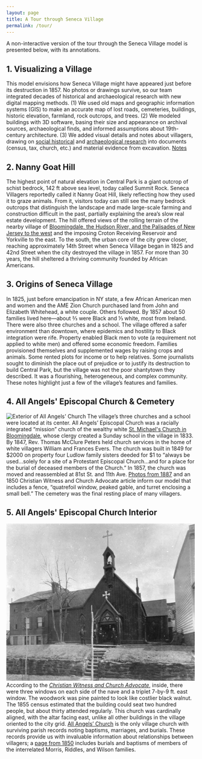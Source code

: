 ```yaml
---
layout: page
title: A Tour through Seneca Village
permalink: /tour/
---
```

A non-interactive version of the tour through the Seneca Village model is presented below, with its annotations.

## 1. Visualizing a Village
This model envisions how Seneca Village might have appeared just before its destruction in 1857. No photos or drawings survive, so our team integrated decades of historical and archaeological research with new digital mapping methods. (1) We used old maps and geographic information systems (GIS) to make an accurate map of lost roads, cemeteries, buildings, historic elevation, farmland, rock outcrops, and trees. (2) We modeled buildings with 3D software, basing their size and appearance on archival sources, archaeological finds, and informed assumptions about 19th-century architecture. (3) We added visual details and notes about villagers, drawing on [social historical](https://bit.ly/49a) and [archaeological research](https://bit.ly/42ll) into documents (census, tax, church, etc.) and material evidence from excavation. [Notes](/references/#1-visualizing-a-village)

## 2. Nanny Goat Hill
The highest point of natural elevation in Central Park is a giant outcrop of schist bedrock, 142 ft above sea level, today called Summit Rock. Seneca Villagers reportedly called it Nanny Goat Hill, likely reflecting how they used it to graze animals. From it, visitors today can still see the many bedrock outcrops that distinguish the landscape and made large-scale farming and construction difficult in the past, partially explaining the area’s slow real estate development. The hill offered views of the rolling terrain of the nearby village of [Bloomingdale, the Hudson River, and the Palisades of New Jersey to the west](https://bit.ly/4dIl4VT) and the imposing Croton Receiving Reservoir and Yorkville to the east. To the south, the urban core of the city grew closer, reaching approximately 14th Street when Seneca Village began in 1825 and 42nd Street when the city destroyed the village in 1857. For more than 30 years, the hill sheltered a thriving community founded by African Americans.

## 3. Origins of Seneca Village
In 1825, just before emancipation in NY state, a few African American men and women and the AME Zion Church purchased land from John and Elizabeth Whitehead, a white couple. Others followed. By 1857 about 50 families lived here—about ⅔ were Black and ⅓ white, most from Ireland. There were also three churches and a school. The village offered a safer environment than downtown, where epidemics and hostility to Black integration were rife. Property enabled Black men to vote (a requirement not applied to white men) and offered some economic freedom. Families provisioned themselves and supplemented wages by raising crops and animals. Some rented plots for income or to help relatives. Some journalists sought to diminish the place out of prejudice or to justify its destruction to build Central Park, but the village was not the poor shantytown they described. It was a flourishing, heterogeneous, and complex community. These notes highlight just a few of the village’s features and families.

## 4. All Angels' Episcopal Church & Cemetery
![Exterior of All Angels' Church](https://envisioningsenecavillage.github.io/annotation_assets/Annotation-Thumbnail-All-Angels-Exterior.jpg)
The village’s three churches and a school were located at its center. All Angels’ Episcopal Church was a racially integrated “mission” church of the wealthy white [St. Michael's Church in Bloomingdale](https://bit.ly/4bMrgul), whose clergy created a Sunday school in the village in 1833. By 1847, Rev. Thomas McClure Peters held church services in the home of white villagers William and Frances Evers. The church was built in 1849 for $2000 on property four Ludlow family sisters deeded for $1 to “always be used…solely for a site of a Protestant Episcopal Church…and for a place for the burial of deceased members of the Church.” In 1857, the church was moved and reassembled at 81st St. and 11th Ave. [Photos from 1887](https://bit.ly/4dKtZGg) and an 1850 Christian Witness and Church Advocate article inform our model that includes a fence, “quatrefoil window, peaked gable, and turret enclosing a small bell.” The cemetery was the final resting place of many villagers.

## 5. All Angels' Episcopal Church Interior
![Interio of All Angels' Church](/annotation_assets/Annotation-Thumbnail-All-Angels-Exterior.jpg)
According to the [*Christian Witness and Church Advocate*](https://bit.ly/4dCS2XA), inside, there were three windows on each side of the nave and a triplet 7-by-9 ft. east window. The woodwork was pine painted to look like costlier black walnut. The 1855 census estimated that the building could seat two hundred people, but about thirty attended regularly. This church was cardinally aligned, with the altar facing east, unlike all other buildings in the village oriented to the city grid. [All Angels’ Church](https://bit.ly/3wr3vJc) is the only village church with surviving parish records noting baptisms, marriages, and burials. These records provide us with invaluable information about relationships between villagers; a [page from 1850](https://bit.ly/3wCdwTZ) includes burials and baptisms of members of the interrelated Morris, Riddles, and Wilson families.
